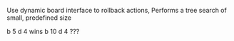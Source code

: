 Use dynamic board interface to rollback actions,
Performs a tree search of small, predefined size

b 5 d 4 wins b 10 d 4 ???
